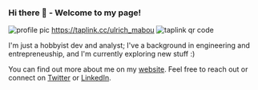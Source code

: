 ### Hi there 👋 - Welcome to my page!

![profile pic](https://i.imgur.com/tAqeXc5.jpg) https://taplink.cc/ulrich_mabou ![taplink qr code](https://i.imgur.com/MyOS9BQ.png)

I'm just a hobbyist dev and analyst; I've a background in engineering and entrepreneuship, and I'm currently exploring new stuff :)

You can find out more about me on my [website](https://ulrichmabou.github.io). Feel free to reach out or connect on [Twitter](https://twitter.com/ulrich_mabou) or [LinkedIn](https://www.linkedin.com/in/ulrichmabou).

